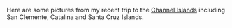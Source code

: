 Here are some pictures from my recent trip to the [Channel Islands][1] including San Clemente, Catalina and Santa Cruz Islands.

 [1]: https://dl.dropboxusercontent.com/u/90616964/Channel%20Islands%202007-07/index.html